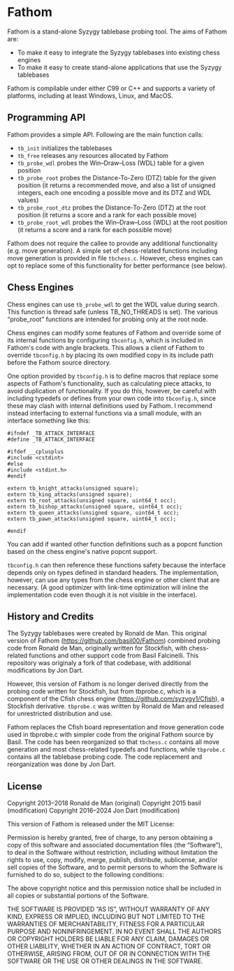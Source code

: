 Fathom
======

Fathom is a stand-alone Syzygy tablebase probing tool. The aims of Fathom are:

* To make it easy to integrate the Syzygy tablebases into existing chess
  engines
* To make it easy to create stand-alone applications that use the Syzygy
  tablebases

Fathom is compilable under either C99 or C++ and supports a variety of
platforms, including at least Windows, Linux, and MacOS.


Programming API
---------------

Fathom provides a simple API. Following are the main function calls:

* `tb_init` initializes the tablebases
* `tb_free` releases any resources allocated by Fathom
* `tb_probe_wdl` probes the Win–Draw–Loss (WDL) table for a given position
* `tb_probe_root` probes the Distance-To-Zero (DTZ) table for the given
   position (it returns a recommended move, and also a list of unsigned
   integers, each one encoding a possible move and its DTZ and WDL values)
* `tb_probe_root_dtz` probes the Distance-To-Zero (DTZ) at the root position
   (it returns a score and a rank for each possible move)
* `tb_probe_root_wdl` probes the Win–Draw–Loss (WDL) at the root position
   (it returns a score and a rank for each possible move)

Fathom does not require the callee to provide any additional functionality
(e.g. move generation). A simple set of chess-related functions including move
generation is provided in file `tbchess.c`. However, chess engines can opt to
replace some of this functionality for better performance (see below).

Chess Engines
-------------

Chess engines can use `tb_probe_wdl` to get the WDL value during search. This
function is thread safe (unless TB_NO_THREADS is set). The various “probe_root”
functions are intended for probing only at the root node.

Chess engines can modify some features of Fathom and override some of
its internal functions by configuring `tbconfig.h`, which is included in
Fathom's code with angle brackets. This allows a client of Fathom to override
`tbconfig.h` by placing its own modified copy in its include path before the
Fathom source directory.

One option provided by `tbconfig.h` is to define macros that replace some
aspects of Fathom's functionality, such as calculating piece attacks, to avoid
duplication of functionality. If you do this, however, be careful with including
typedefs or defines from your own code into `tbconfig.h`, since these may clash
with internal definitions used by Fathom. I recommend instead interfacing to
external functions via a small module, with an interface something like this:

```
#ifndef _TB_ATTACK_INTERFACE
#define _TB_ATTACK_INTERFACE

#ifdef __cplusplus
#include <cstdint>
#else
#include <stdint.h>
#endif

extern tb_knight_attacks(unsigned square);
extern tb_king_attacks(unsigned square);
extern tb_root_attacks(unsigned square, uint64_t occ);
extern tb_bishop_attacks(unsigned square, uint64_t occ);
extern tb_queen_attacks(unsigned square, uint64_t occ);
extern tb_pawn_attacks(unsigned square, uint64_t occ);

#endif
```

You can add if wanted other function definitions such as a popcnt function based
on the chess engine's native popcnt support.

`tbconfig.h` can then reference these functions safety because the interface
depends only on types defined in standard headers. The implementation, however,
can use any types from the chess engine or other client that are necessary.
(A good optimizer with link-time optimization will inline the implementation
code even though it is not visible in the interface).

History and Credits
-------------------

The Syzygy tablebases were created by Ronald de Man. This original version of
Fathom (https://github.com/basil00/Fathom) combined probing code from Ronald de
Man, originally written for Stockfish, with chess-related functions and other
support code from Basil Falcinelli. This repository was originaly a fork of that
codebase, with additional modifications by Jon Dart.

However, this version of Fathom is no longer derived directly from the probing
code written for Stockfish, but from tbprobe.c, which is a component of the
Cfish chess engine (https://github.com/syzygy1/Cfish), a Stockfish derivative.
`tbprobe.c` was written by Ronald de Man and released for unrestricted
distribution and use.

Fathom replaces the Cfish board representation and move generation code used
in tbprobe.c with simpler code from the original Fathom source by Basil. The
code has been reorganized so that `tbchess.c` contains all move generation and
most chess-related typedefs and functions, while `tbprobe.c` contains all the
tablebase probing code. The code replacement and reorganization was done by
Jon Dart.

License
-------

Copyright 2013–2018 Ronald de Man (original)
Copyright 2015      basil         (modification)
Copyright 2016–2024 Jon Dart      (modification)

This version of Fathom is released under the MIT License:

Permission is hereby granted, free of charge, to any person obtaining a copy of
this software and associated documentation files (the “Software”), to deal in
the Software without restriction, including without limitation the rights to
use, copy, modify, merge, publish, distribute, sublicense, and/or sell copies of
the Software, and to permit persons to whom the Software is furnished to do so,
subject to the following conditions:

The above copyright notice and this permission notice shall be included in all
copies or substantial portions of the Software.

THE SOFTWARE IS PROVIDED ”AS IS”, WITHOUT WARRANTY OF ANY KIND, EXPRESS OR
IMPLIED, INCLUDING BUT NOT LIMITED TO THE WARRANTIES OF MERCHANTABILITY, FITNESS
FOR A PARTICULAR PURPOSE AND NONINFRINGEMENT. IN NO EVENT SHALL THE AUTHORS OR
COPYRIGHT HOLDERS BE LIABLE FOR ANY CLAIM, DAMAGES OR OTHER LIABILITY, WHETHER
IN AN ACTION OF CONTRACT, TORT OR OTHERWISE, ARISING FROM, OUT OF OR IN
CONNECTION WITH THE SOFTWARE OR THE USE OR OTHER DEALINGS IN THE SOFTWARE.

